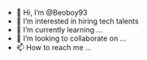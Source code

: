 - 👋 Hi, I’m @Beoboy93
- 👀 I’m interested in hiring tech talents
- 🌱 I’m currently learning ...
- 💞️ I’m looking to collaborate on ...
- 📫 How to reach me ...

<!---
Beoboy93/Beoboy93 is a ✨ special ✨ repository because its `README.md` (this file) appears on your GitHub profile.
You can click the Preview link to take a look at your changes.
--->
